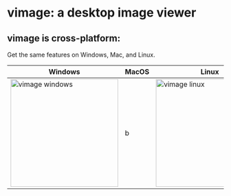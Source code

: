 # vimage: a desktop image viewer

## vimage is cross-platform:

Get the same features on Windows, Mac, and Linux.

| Windows | MacOS | Linux |
| ------- | ----- | ----- |
| <img src="https://github.com/cmbruns/vimage/assets/2649705/d663b954-f2b8-4c42-b984-2d97581e7ce8" width="250" alt="vimage windows"/> | b | <img src="https://github.com/cmbruns/vimage/assets/2649705/8af39903-e941-46e0-b2ba-bd6ce2e5ceb9" width="250" alt="vimage linux"/> |
